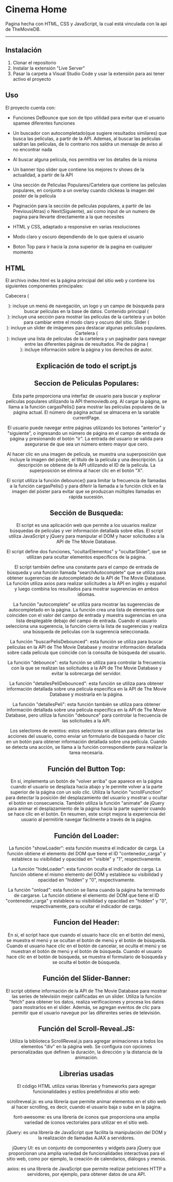 # Cinema Home

Pagina hecha con HTML, CSS y JavaScript, la cual está vinculada con la api de TheMovieDB.

---

## Instalación

1. Clonar el repositorio
2. Instalar la extensión "Live Server"
3. Pasar la carpeta a Visual Studio Code y usar la extensión para asi tener activo el proyecto

## Uso

El proyecto cuenta con:

- Funciones DeBounce que son de tipo utilidad para evitar que el usuario spamee diferentes funciones

- Un buscador con autocompletado(que sugiere resultados similares) que busca las peliculas, a partir de la API. Ademas, al buscar las películas saldran las peliculas, de lo contrario nos saldra un mensaje de aviso al no encontrar nada 

- Al buscar alguna película, nos permitira ver los detalles de la misma

- Un banner tipo slider que contiene los mejores tv shows de la actualidad, a partir de la API

- Una sección de Peliculas Populares/Cartelera que contiene las peliculas populares, en conjunto a un overlay cuando clickeas la imagen del poster de la película

- Paginación para la sección de peliculas populares, a partir de las Previous(Atras) o Next(Siguiente), así como input de un numero de pagina para llevarte directamente a la que necesites

- HTML y CSS, adaptado a responsive en varias resoluciones

- Modo claro y oscuro dependiendo de lo que quiera el usuario

- Boton Top para ir hacia la zona superior de la pagina en cualquier momento

## HTML

El archivo index.html es la página principal del sitio web y contiene los siguientes componentes principales:

Cabecera (<header>): incluye un menú de navegación, un logo y un campo de búsqueda para buscar películas en la base de datos.
Contenido principal (<main>): incluye una sección para mostrar las películas de la cartelera y un botón para cambiar entre el modo claro y oscuro del sitio.
Slider (<section class="slider-section">): incluye un slider de imágenes para destacar algunas películas populares.
Cartelera (<section>): incluye una lista de películas de la cartelera y un paginador para navegar entre las diferentes páginas de resultados.
Pie de página (<footer>): incluye información sobre la página y los derechos de autor.

## Explicación de todo el script.js

## Seccion de Peliculas Populares:

Esta parte proporciona una interfaz de usuario para buscar y explorar películas populares utilizando la API themoviedb.org. Al cargar la página, se llama a la función cargasPelis() para mostrar las películas populares de la página actual. El número de página actual se almacena en la variable currentPage.

El usuario puede navegar entre páginas utilizando los botones "anterior" y "siguiente", o ingresando un número de página en el campo de entrada de página y presionando el botón "ir". La entrada del usuario se valida para asegurarse de que sea un número entero mayor que cero.

Al hacer clic en una imagen de película, se muestra una superposición que incluye la imagen del póster, el título de la película y una descripción. La descripción se obtiene de la API utilizando el ID de la película. La superposición se elimina al hacer clic en el botón "X".

El script utiliza la función debounce() para limitar la frecuencia de llamadas a la función cargasPelis() y para diferir la llamada a la función click en la imagen del póster para evitar que se produzcan múltiples llamadas en rápida sucesión.

## Sección de Busqueda:

El script es una aplicación web que permite a los usuarios realizar búsquedas de películas y ver información detallada sobre ellas. El script utiliza JavaScript y jQuery para manipular el DOM y hacer solicitudes a la API de The Movie Database.

El script define dos funciones, "ocultarElementos" y "ocultarSlider", que se utilizan para ocultar elementos específicos de la página.

El script también define una constante para el campo de entrada de búsqueda y una función llamada "searchAutocomplete" que se utiliza para obtener sugerencias de autocompletado de la API de The Movie Database. La función utiliza axios para realizar solicitudes a la API en inglés y español y luego combina los resultados para mostrar sugerencias en ambos idiomas.

La función "autocomplete" se utiliza para mostrar las sugerencias de autocompletado en la página. La función crea una lista de elementos que coinciden con el valor del campo de entrada y muestra sugerencias en una lista desplegable debajo del campo de entrada. Cuando el usuario selecciona una sugerencia, la función cierra la lista de sugerencias y realiza una búsqueda de películas con la sugerencia seleccionada.

La función "buscarPelisDebounced": esta función se utiliza para buscar películas en la API de The Movie Database y mostrar información detallada sobre cada película que coincide con la consulta de búsqueda del usuario.

La función "debounce": esta función se utiliza para controlar la frecuencia con la que se realizan las solicitudes a la API de The Movie Database y evitar la sobrecarga del servidor.

La función "detallesPeliDebounced": esta función se utiliza para obtener información detallada sobre una película específica en la API de The Movie Database y mostrarla en la página.

La función "detallesPeli": esta función también se utiliza para obtener información detallada sobre una película específica en la API de The Movie Database, pero utiliza la función "debounce" para controlar la frecuencia de las solicitudes a la API.

Los selectores de eventos: estos selectores se utilizan para detectar las acciones del usuario, como enviar un formulario de búsqueda o hacer clic en un botón para obtener información detallada sobre una película. Cuando se detecta una acción, se llama a la función correspondiente para realizar la tarea necesaria.

## Función del Button Top:

En si, implementa un botón de "volver arriba" que aparece en la página cuando el usuario se desplaza hacia abajo y le permite volver a la parte superior de la página con un solo clic. Utiliza la función "scrollFunction" para detectar la posición del desplazamiento del usuario y mostrar u ocultar el botón en consecuencia. También utiliza la función "animate" de jQuery para animar el desplazamiento de la página hacia la parte superior cuando se hace clic en el botón. En resumen, este script mejora la experiencia del usuario al permitirle navegar fácilmente a través de la página.

## Función del Loader:

La función "showLoader": esta función muestra el indicador de carga. La función obtiene el elemento del DOM que tiene el ID "contenedor_carga" y establece su visibilidad y opacidad en "visible" y "1", respectivamente.

La función "hideLoader": esta función oculta el indicador de carga. La función obtiene el mismo elemento del DOM y establece su visibilidad y opacidad en "hidden" y "0", respectivamente.

La función "onload": esta función se llama cuando la página ha terminado de cargarse. La función obtiene el elemento del DOM que tiene el ID "contenedor_carga" y establece su visibilidad y opacidad en "hidden" y "0", respectivamente, para ocultar el indicador de carga.

## Funcion del Header:

En si, el script hace que cuando el usuario hace clic en el botón del menú, se muestra el menú y se ocultan el botón de menú y el botón de búsqueda. Cuando el usuario hace clic en el botón de cancelar, se oculta el menú y se muestran el botón de menú y el botón de búsqueda. Cuando el usuario hace clic en el botón de búsqueda, se muestra el formulario de búsqueda y se oculta el botón de búsqueda. 

## Función del Slider-Banner:

El script obtiene información de la API de The Movie Database para mostrar las series de televisión mejor calificadas en un slider. Utiliza la función "fetch" para obtener los datos, realiza verificaciones y procesa los datos para mostrarlos en el slider. Además, se agregan eventos de clic para permitir que el usuario navegue por las diferentes series de televisión.

## Función del Scroll-Reveal.JS:

Utiliza la biblioteca ScrollReveal.js para agregar animaciones a todos los elementos "div" en la página web. Se configura con opciones personalizadas que definen la duración, la dirección y la distancia de la animación.

## Librerias usadas
El código HTML utiliza varias librerías y frameworks para agregar funcionalidades y estilos predefinidos al sitio web:

scrollreveal.js: es una librería que permite animar elementos en el sitio web al hacer scrolling, es decir, cuando el usuario baja o sube en la página.

font-awesome: es una librería de iconos que proporciona una amplia variedad de iconos vectoriales para utilizar en el sitio web.

jQuery: es una librería de JavaScript que facilita la manipulación del DOM y la realización de llamadas AJAX a servidores.

jQuery UI: es un conjunto de componentes y widgets para jQuery que proporcionan una amplia variedad de funcionalidades interactivas para el sitio web, como por ejemplo, la creación de calendarios, diálogos y menús.

axios: es una librería de JavaScript que permite realizar peticiones HTTP a servidores, por ejemplo, para obtener datos de una API.

